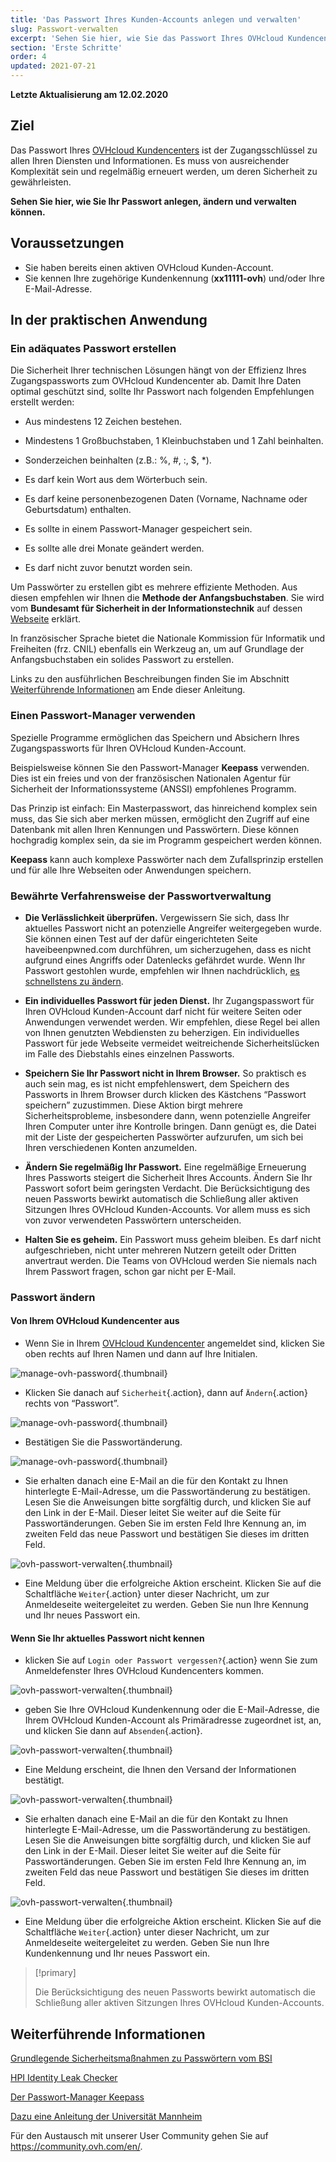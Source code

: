 ```yaml
---
title: 'Das Passwort Ihres Kunden-Accounts anlegen und verwalten'
slug: Passwort-verwalten
excerpt: 'Sehen Sie hier, wie Sie das Passwort Ihres OVHcloud Kundencenters anlegen, ändern und verwalten können'
section: 'Erste Schritte'
order: 4
updated: 2021-07-21
---
```


**Letzte Aktualisierung am 12.02.2020**

## Ziel

Das Passwort Ihres [OVHcloud Kundencenters](https://www.ovh.com/auth/?action=gotomanager&from=https://www.ovh.de/&ovhSubsidiary=de) ist der Zugangsschlüssel zu allen Ihren Diensten und Informationen. Es muss von ausreichender Komplexität sein und regelmäßig erneuert werden, um deren Sicherheit zu gewährleisten.

**Sehen Sie hier, wie Sie Ihr Passwort anlegen, ändern und verwalten können.**

## Voraussetzungen
- Sie haben bereits einen aktiven OVHcloud Kunden-Account.
- Sie kennen Ihre zugehörige Kundenkennung (**xx11111-ovh**) und/oder Ihre E-Mail-Adresse.

## In der praktischen Anwendung

### Ein adäquates Passwort erstellen

Die Sicherheit Ihrer technischen Lösungen hängt von der Effizienz Ihres Zugangspassworts zum OVHcloud Kundencenter ab. Damit Ihre Daten optimal geschützt sind, sollte Ihr Passwort nach folgenden Empfehlungen erstellt werden:

- Aus mindestens 12 Zeichen bestehen.

- Mindestens 1 Großbuchstaben, 1 Kleinbuchstaben und 1 Zahl beinhalten.

- Sonderzeichen beinhalten (z.B.: %, #, :, $, \*).

- Es darf kein Wort aus dem Wörterbuch sein.

- Es darf keine personenbezogenen Daten (Vorname, Nachname oder Geburtsdatum) enthalten.

- Es sollte in einem Passwort-Manager gespeichert sein.

- Es sollte alle drei Monate geändert werden.

- Es darf nicht zuvor benutzt worden sein.


Um Passwörter zu erstellen gibt es mehrere effiziente Methoden. Aus diesen empfehlen wir Ihnen die **Methode der Anfangsbuchstaben**. Sie wird vom **Bundesamt für Sicherheit in der Informationstechnik** auf dessen [Webseite](https://www.bsi-fuer-buerger.de/BSIFB/DE/Empfehlungen/Passwoerter/Umgang/umgang.html) erklärt.

In französischer Sprache bietet die Nationale Kommission für Informatik und Freiheiten (frz. CNIL) ebenfalls ein Werkzeug an, um auf Grundlage der Anfangsbuchstaben ein solides Passwort zu erstellen.

Links zu den ausführlichen Beschreibungen finden Sie im Abschnitt [Weiterführende Informationen](./#weiterfuhrende-informationen_2) am Ende dieser Anleitung.

### Einen Passwort-Manager verwenden 

Spezielle Programme ermöglichen das Speichern und Absichern Ihres Zugangspassworts für Ihren OVHcloud Kunden-Account.

Beispielsweise können Sie den Passwort-Manager **Keepass** verwenden. Dies ist ein freies und von der französischen Nationalen Agentur für Sicherheit der Informationssysteme (ANSSI) empfohlenes Programm.

Das Prinzip ist einfach: Ein Masterpasswort, das hinreichend komplex sein muss, das Sie sich aber merken müssen, ermöglicht den Zugriff auf eine Datenbank mit allen Ihren Kennungen und Passwörtern. Diese können hochgradig komplex sein, da sie im Programm gespeichert werden können.

**Keepass** kann auch komplexe Passwörter nach dem Zufallsprinzip erstellen und für alle Ihre Webseiten oder Anwendungen speichern.

### Bewährte Verfahrensweise der Passwortverwaltung

- **Die Verlässlichkeit überprüfen.** Vergewissern Sie sich, dass Ihr aktuelles Passwort nicht an potenzielle Angreifer weitergegeben wurde. Sie können einen Test auf der dafür eingerichteten Seite haveibeenpwned.com durchführen, um sicherzugehen, dass es nicht aufgrund eines Angriffs oder Datenlecks gefährdet wurde.
Wenn Ihr Passwort gestohlen wurde, empfehlen wir Ihnen nachdrücklich, [es schnellstens zu ändern](./#passwort-andern).

- **Ein individuelles Passwort für jeden Dienst.** Ihr Zugangspasswort für Ihren OVHcloud Kunden-Account darf nicht für weitere Seiten oder Anwendungen verwendet werden. Wir empfehlen, diese Regel bei allen von Ihnen genutzten Webdiensten zu beherzigen. Ein individuelles Passwort für jede Webseite vermeidet weitreichende Sicherheitslücken im Falle des Diebstahls eines einzelnen Passworts.

- **Speichern Sie Ihr Passwort nicht in Ihrem Browser.** So praktisch es auch sein mag, es ist nicht empfehlenswert, dem Speichern des Passworts in Ihrem Browser durch klicken des Kästchens “Passwort speichern” zuzustimmen. Diese Aktion birgt mehrere Sicherheitsprobleme, insbesondere dann, wenn potenzielle Angreifer Ihren Computer unter ihre Kontrolle bringen. Dann genügt es, die Datei mit der Liste der gespeicherten Passwörter aufzurufen, um sich bei Ihren verschiedenen Konten anzumelden. 

- **Ändern Sie regelmäßig Ihr Passwort.** Eine regelmäßige Erneuerung Ihres Passworts steigert die Sicherheit Ihres Accounts. Ändern Sie Ihr Passwort sofort beim geringsten Verdacht. Die Berücksichtigung des neuen Passworts bewirkt automatisch die Schließung aller aktiven Sitzungen Ihres OVHcloud Kunden-Accounts. Vor allem muss es sich von zuvor verwendeten Passwörtern unterscheiden.

- **Halten Sie es geheim.** Ein Passwort muss geheim bleiben. Es darf nicht aufgeschrieben, nicht unter mehreren Nutzern geteilt oder Dritten anvertraut werden. Die Teams von OVHcloud werden Sie niemals nach Ihrem Passwort fragen, schon gar nicht per E-Mail.

### Passwort ändern


#### Von Ihrem OVHcloud Kundencenter aus

- Wenn Sie in Ihrem [OVHcloud Kundencenter](https://www.ovh.com/auth/?action=gotomanager&from=https://www.ovh.de/&ovhSubsidiary=de) angemeldet sind, klicken Sie oben rechts auf Ihren Namen und dann auf Ihre Initialen.

![manage-ovh-password](images/newhub2.png){.thumbnail}

- Klicken Sie danach auf `Sicherheit`{.action}, dann auf `Ändern`{.action} rechts von “Passwort”.

![manage-ovh-password](images/manage-password02.png){.thumbnail}

- Bestätigen Sie die Passwortänderung.

![manage-ovh-password](images/manage-password03.png){.thumbnail}

- Sie erhalten danach eine E-Mail an die für den Kontakt zu Ihnen hinterlegte E-Mail-Adresse, um die Passwortänderung zu bestätigen. Lesen Sie die Anweisungen bitte sorgfältig durch, und klicken Sie auf den Link in der E-Mail. Dieser leitet Sie weiter auf die Seite für Passwortänderungen. Geben Sie im ersten Feld Ihre Kennung an, im zweiten Feld das neue Passwort und bestätigen Sie dieses im dritten Feld.

![ovh-passwort-verwalten](images/account-password-modif-manager-step4.png){.thumbnail}

- Eine Meldung über die erfolgreiche Aktion erscheint. Klicken Sie auf die Schaltfläche `Weiter`{.action} unter dieser Nachricht, um zur Anmeldeseite weitergeleitet zu werden. Geben Sie nun Ihre Kennung und Ihr neues Passwort ein.


#### Wenn Sie Ihr aktuelles Passwort nicht kennen 

- klicken Sie auf `Login oder Passwort vergessen?`{.action} wenn Sie zum Anmeldefenster Ihres OVHcloud Kundencenters kommen.

![ovh-passwort-verwalten](images/account-password-modif-forgotten-step1.png){.thumbnail}

- geben Sie Ihre OVHcloud Kundenkennung oder die E-Mail-Adresse, die Ihrem OVHcloud Kunden-Account als Primäradresse zugeordnet ist, an, und klicken Sie dann auf `Absenden`{.action}. 

![ovh-passwort-verwalten](images/account-password-modif-forgotten-step2.png){.thumbnail}

- Eine Meldung erscheint, die Ihnen den Versand der Informationen bestätigt.

![ovh-passwort-verwalten](images/account-password-modif-forgotten-step3.png){.thumbnail}

- Sie erhalten danach eine E-Mail an die für den Kontakt zu Ihnen hinterlegte E-Mail-Adresse, um die Passwortänderung zu bestätigen. Lesen Sie die Anweisungen bitte sorgfältig durch, und klicken Sie auf den Link in der E-Mail. Dieser leitet Sie weiter auf die Seite für Passwortänderungen. Geben Sie im ersten Feld Ihre Kennung an, im zweiten Feld das neue Passwort und bestätigen Sie dieses im dritten Feld.

![ovh-passwort-verwalten](images/account-password-modif-manager-step4.png){.thumbnail}

- Eine Meldung über die erfolgreiche Aktion erscheint. Klicken Sie auf die Schaltfläche `Weiter`{.action} unter dieser Nachricht, um zur Anmeldeseite weitergeleitet zu werden. Geben Sie nun Ihre Kundenkennung und Ihr neues Passwort ein.

> [!primary]
> 
> Die Berücksichtigung des neuen Passworts bewirkt automatisch die Schließung aller aktiven Sitzungen Ihres OVHcloud Kunden-Accounts.
> 

## Weiterführende Informationen

[Grundlegende Sicherheitsmaßnahmen zu Passwörtern vom BSI](https://www.bsi.bund.de/DE/Themen/Verbraucherinnen-und-Verbraucher/Informationen-und-Empfehlungen/Cyber-Sicherheitsempfehlungen/Accountschutz/accountschutz_node.html)

[HPI Identity Leak Checker](https://sec.hpi.de/ilc/?lang=de)

[Der Passwort-Manager Keepass](https://keepass.info/)

[Dazu eine Anleitung der Universität Mannheim](https://www.uni-mannheim.de/informationssicherheit/infomaterial/anleitung-keepass/#c132623)

Für den Austausch mit unserer User Community gehen Sie auf <https://community.ovh.com/en/>.
